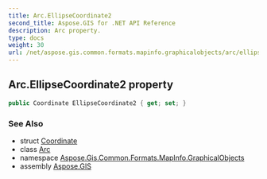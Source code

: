 ```yaml
---
title: Arc.EllipseCoordinate2
second_title: Aspose.GIS for .NET API Reference
description: Arc property. 
type: docs
weight: 30
url: /net/aspose.gis.common.formats.mapinfo.graphicalobjects/arc/ellipsecoordinate2/
---
```

## Arc.EllipseCoordinate2 property

```csharp
public Coordinate EllipseCoordinate2 { get; set; }
```

### See Also

* struct [Coordinate](../../../aspose.gis.common/coordinate/)
* class [Arc](../)
* namespace [Aspose.Gis.Common.Formats.MapInfo.GraphicalObjects](../../arc/)
* assembly [Aspose.GIS](../../../)


